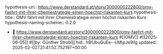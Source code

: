 hypothesis-uri:: https://www.derstandard.at/story/3000000222800/omv-faehrt-mit-ihrer-chemiestrategie-einen-hoechst-riskanten-kurs
hypothesis-title:: OMV fährt mit ihrer Chemiestrategie einen höchst riskanten Kurs
hypothesis-naming-scheme:: 0.2.0

- 📝 https://www.derstandard.at/story/3000000222800/omv-faehrt-mit-ihrer-chemiestrategie-einen-hoechst-riskanten-kurs #[[OMV]] #[[2025-06-05]] #[[by: Günther Strobl]]
  hid:: hBfJbuGuEe--LMtpJe9iIg
  updated:: 2025-02-02T21:41:52.752197+00:00